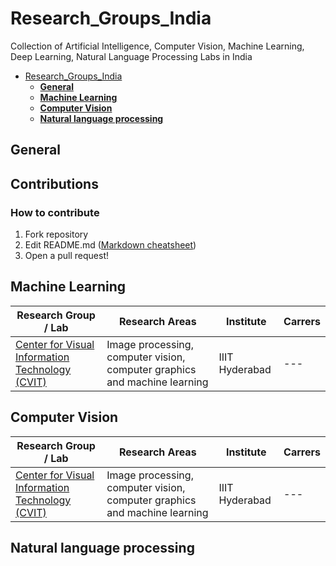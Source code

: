 # Research_Groups_India
Collection of Artificial Intelligence, Computer Vision, Machine Learning, Deep Learning, Natural Language Processing  Labs in India
- [Research_Groups_India](#research_groups_india)
  - [**General**](#general)
  - [**Machine Learning**](#machine-learning)
  - [**Computer Vision**](#computer-vision)
  - [**Natural language processing**](#nlp)
  
  

## General
## Contributions
### How to contribute
 1.   Fork repository
 2.   Edit README.md ([Markdown cheatsheet](https://github.com/tchapi/markdown-cheatsheet/blob/master/README.md))
 3.   Open a pull request!



## **Machine Learning**
Research Group / Lab |Research Areas| Institute |  Carrers|
---------------------|--------------|-----------|---------|
[Center for Visual Information Technology (CVIT) ](https://cvit.iiit.ac.in/)|Image processing, computer vision, computer graphics and machine learning|IIIT Hyderabad|---


## **Computer Vision**
Research Group / Lab |Research Areas| Institute |  Carrers|
---------------------|--------------|-----------|---------|
[Center for Visual Information Technology (CVIT) ](https://cvit.iiit.ac.in/)|Image processing, computer vision, computer graphics and machine learning|IIIT Hyderabad|---



## **Natural language processing**



